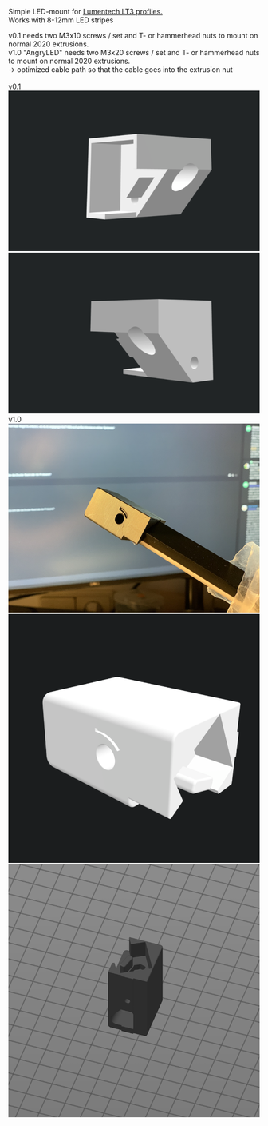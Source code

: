 Simple LED-mount for [Lumentech LT3 profiles.](https://lumentec.eu/Aluminium-Eckig-LED-Profil-100cm-45-fuer-8-12mm-LED-Streifen-Profil-LT3-Abdeckung)<br>
Works with 8-12mm LED stripes<br>

v0.1 needs two M3x10 screws / set and T- or hammerhead nuts to mount on normal 2020 extrusions.<br>
v1.0 "AngryLED"  needs two M3x20 screws / set and T- or hammerhead nuts to mount on normal 2020 extrusions.<br>
 -> optimized cable path so that the cable goes into the extrusion nut
<br>
<br>
v0.1<br>
![LED_mount_v01_1](./led_mount_v01_1.png)
![LED_mount_v01_2](./led_mount_v01_2.png)
<br>
v1.0<br>
![LED_mount_v01_2](./AngryLED_v1_2.png)
![LED_mount_v01_3](./AngryLED_v1_3.png)
![LED_mount_v01_1](./AngryLED_v1_1.png)
